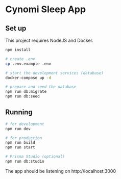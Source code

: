 # Cynomi Sleep App

## Set up
This project requires NodeJS and Docker.

```sh
npm install

# create .env
cp .env.example .env

# start the development services (database)
docker-compose up -d

# prepare and seed the database
npm run db:migrate
npm run db:seed
```

## Running
```sh
# for development
npm run dev

# for production
npm run build
npm run start

# Prisma Studio (optional)
npm run db:studio
```

The app should be listening on http://localhost:3000
